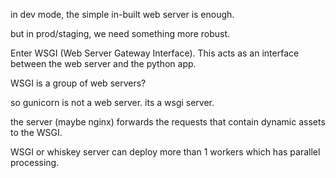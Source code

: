 
in dev mode, the simple in-built web server is enough.

but in prod/staging, we need something more robust.

Enter WSGI (Web Server Gateway Interface). This acts as an interface between the web server and the python app.

WSGI is a group of web servers?

so gunicorn is not a web server. its a wsgi server.

the server (maybe nginx) forwards the requests that contain dynamic assets to the WSGI.

WSGI or whiskey server can deploy more than 1 workers which has parallel processing.